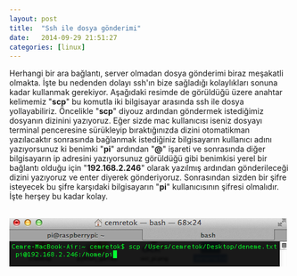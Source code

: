 ```yaml
---
layout: post
title:  "Ssh ile dosya gönderimi"
date:   2014-09-29 21:51:27
categories: [linux]
---
```

Herhangi bir ara bağlantı, server olmadan dosya gönderimi biraz meşakatli olmakta. İşte bu nedenden dolayı ssh'ın bize sağladığı kolaylıkları sonuna kadar kullanmak gerekiyor. Aşağıdaki resimde de görüldüğü üzere anahtar kelimemiz "<b>scp</b>"  bu komutla iki bilgisayar arasında ssh ile dosya yollayabiliriz. Öncelikle "<b>scp</b>" diyouz ardından göndermek istediğimiz dosyanın dizinini yazıyoruz. Eğer sizde mac kullanıcısı iseniz dosyayı terminal penceresine sürükleyip bıraktığınızda dizini otomatikman yazılacaktır sonrasında bağlanmak istediğiniz bilgisayarın kullanıcı adını yazıyorsunuz ki benimki "<b>pi</b>" ardından "<b>@</b>" işareti ve sonrasında diğer bilgisayarın ip adresini yazıyorsunuz görüldüğü gibi benimkisi yerel bir bağlantı olduğu için "<b>192.168.2.246</b>" olarak yazılmış ardından gönderileceği dizini yazıyoruz ve enter diyerek gönderiyoruz. Sonrasından sizden bir şifre isteyecek bu şifre karşıdaki bilgisayarın "<b>pi</b>" kullanıcısının şifresi olmalıdır. İşte herşey bu kadar kolay.

<br>![Resim](/images/13-1.png)<br>